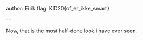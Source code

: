 author: Eirik
flag: KID20{of_er_ikke_smart}

--

Now, that is the most half-done look i have ever seen.